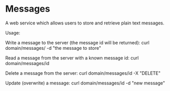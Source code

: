 # Messages
A web service which allows users to store and retrieve plain text messages.


Usage:

Write a message to the server (the message id will be returned):
curl domain/messages/ -d "the message to store"


Read a message from the server with a known message id:
curl domain/messages/id


Delete a message from the server:
curl domain/messages/id -X "DELETE"


Update (overwrite) a message:
curl domain/messages/id -d "new message"
